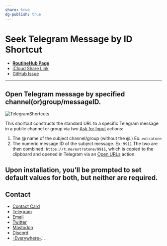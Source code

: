 ```yaml
---
share: true
dg-publish: true
---
```

# Seek Telegram Message by ID Shortcut

- [**RoutineHub Page**](https://routinehub.co/shortcut/10930)
- [iCloud Share Link](https://www.icloud.com/shortcuts/59f960484c6b4a719014c00f40e5c8f8)
- [GitHub Issue](https://github.com/extratone/i/issues/131)
---

## Open Telegram message by specified channel(or)group/messageID.

![TelegramShortcuts](https://user-images.githubusercontent.com/43663476/151065307-88e3eaa0-ce93-4a89-b91c-c50fb649cc4d.png)

This shortcut constructs the standard URL to a specific Telegram message in a public channel or group via two [Ask for Input](https://www.matthewcassinelli.com/actions/ask-for-input/) actions: 
1. The @ name of the subject channel/group (without the @.) Ex: `extratone`
2. The numeric message ID of the subject message. Ex: `9911`
The two are then combined: `https://t.me/extratone/9911`, which is copied to the clipboard and opened in Telegram via an [Open URLs](https://www.matthewcassinelli.com/actions/open-urls) action.

Upon installation, you’ll be prompted to set default values for both, but neither are required.
---

## Contact

- [Contact Card](https://davidblue.wtf/db.vcf)
- [Telegram](https://t.me/extratone)
- [Email](mailto:davidblue@extratone.com) 
- [Twitter](https://twitter.com/NeoYokel)
- [Mastodon](https://mastodon.social/@DavidBlue)
- [Discord](https://discord.gg/0b9KQUKP858b0iZF)
- [-Everywhere-](https://raindrop.io/davidblue/social-directory-21059174)...
